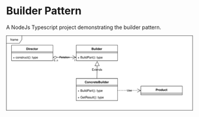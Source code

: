 # Builder Pattern

A NodeJs Typescript project demonstrating the builder pattern.

![BulderPattern](BuilderPattern.svg)
